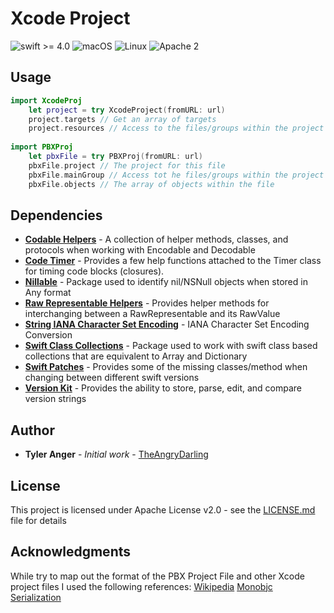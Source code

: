# Xcode Project
![swift >= 4.0](https://img.shields.io/badge/swift-%3E%3D4.0-brightgreen.svg)
![macOS](https://img.shields.io/badge/os-macOS-green.svg?style=flat)
![Linux](https://img.shields.io/badge/os-linux-green.svg?style=flat)
![Apache 2](https://img.shields.io/badge/license-Apache2-blue.svg?style=flat)


## Usage
```swift
import XcodeProj
    let project = try XcodeProject(fromURL: url)
    project.targets // Get an array of targets
    project.resources // Access to the files/groups within the project
    
import PBXProj
    let pbxFile = try PBXProj(fromURL: url)
    pbxFile.project // The project for this file
    pbxFile.mainGroup // Access tot he files/groups within the project
    pbxFile.objects // The array of objects within the file
```

## Dependencies

* **[Codable Helpers](https://github.com/TheAngryDarling/SwiftCodableHelpers)** - A collection of helper methods, classes, and protocols when working with Encodable and Decodable
* **[Code Timer](https://github.com/TheAngryDarling/SwiftCodeTimer)** - Provides a few help functions attached to the Timer class for timing code blocks (closures).
* **[Nillable](https://github.com/TheAngryDarling/SwiftNillable)** - Package used to identify nil/NSNull objects when stored in Any format
* **[Raw Representable Helpers](https://github.com/TheAngryDarling/SwiftRawRepresentableHelpers)** - Provides helper methods for interchanging between a RawRepresentable and its RawValue
* **[String IANA Character Set Encoding](https://github.com/TheAngryDarling/SwiftStringIANACharacterSetEncoding)** - IANA Character Set Encoding Conversion
* **[Swift Class Collections](https://github.com/TheAngryDarling/SwiftClassCollections)** - Package used to work with swift class based collections that are equivalent to Array and Dictionary
* **[Swift Patches](https://github.com/TheAngryDarling/SwiftPatches)** - Provides some of the missing classes/method when changing between different swift versions
* **[Version Kit](https://github.com/TheAngryDarling/SwiftVersionKit)** - Provides the ability to store, parse, edit, and compare version strings

## Author

* **Tyler Anger** - *Initial work* - [TheAngryDarling](https://github.com/TheAngryDarling)

## License

This project is licensed under Apache License v2.0 - see the [LICENSE.md](LICENSE.md) file for details

## Acknowledgments
While try to map out the format of the PBX Project File and other Xcode project files I used the following references:
[Wikipedia](https://en.wikipedia.org/wiki/Xcode)
[Monobjc](http://www.monobjc.net/xcode-project-file-format.html)
[Serialization](https://github.com/apple/swift-corelibs-foundation/blob/master/Foundation/JSONSerialization.swift)
